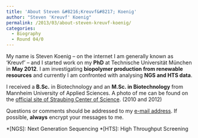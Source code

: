 ```yaml
---
title: 'About Steven &#8216;Kreuvf&#8217; Koenig'
author: "Steven 'Kreuvf' Koenig"
permalink: /2013/03/about-steven-kreuvf-koenig/
categories:
  - Biography
  - Round 04/0
---
```

My name is Steven Koenig &ndash; on the internet I am generally known as &#8216;Kreuvf&#8217; &ndash; and I started work on my **PhD** at Technische Universität München in **May 2012**. I am investigating **biopolymer production from renewable resources** and currently I am confronted with analysing **NGS and HTS data**.

I received a **B.Sc.** in Biotechnology and an **M.Sc. in Biotechnology** from Mannheim University of Applied Sciences. A photo of me can be found on the [official site of Straubing Center of Science][1]. (2010 and 2012)

Questions or comments should be addressed to my [e-mail address][2]. If possible, **always** encrypt your messages to me.

 *[NGS]: Next Generation Sequencing
 *[HTS]: High Throughput Screening

 [1]: http://www.wz-straubing.de/CBR/images/cms/mitarbeiter/WZS_-_PersonalfotoSteven_Klein.jpg "Photo of Steven Koenig"
 [2]: http://kreuvf.de/impressum.php "Imprint of Kreuvf's Homepage"
